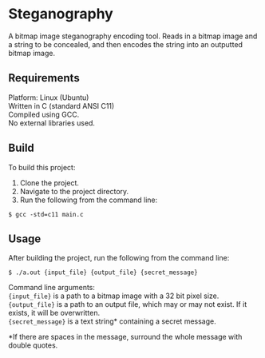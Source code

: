 # Steganography
A bitmap image steganography encoding tool.
Reads in a bitmap image and a string to be concealed, and then encodes the string into an outputted bitmap image.

## Requirements
Platform: Linux (Ubuntu)  
Written in C (standard ANSI C11)  
Compiled using GCC.  
No external libraries used.  

## Build
To build this project:
  1. Clone the project.
  2. Navigate to the project directory.
  3. Run the following from the command line: 
  ```
  $ gcc -std=c11 main.c
  ```

## Usage
After building the project, run the following from the command line:
```
$ ./a.out {input_file} {output_file} {secret_message}
```
Command line arguments:  
`{input_file}` is a path to a bitmap image with a 32 bit pixel size.   
`{output_file}` is a path to an output file, which may or may not exist. If it exists, it will be overwritten.  
`{secret_message}` is a text string* containing a secret message.  

*If there are spaces in the message, surround the whole message with double quotes.  
